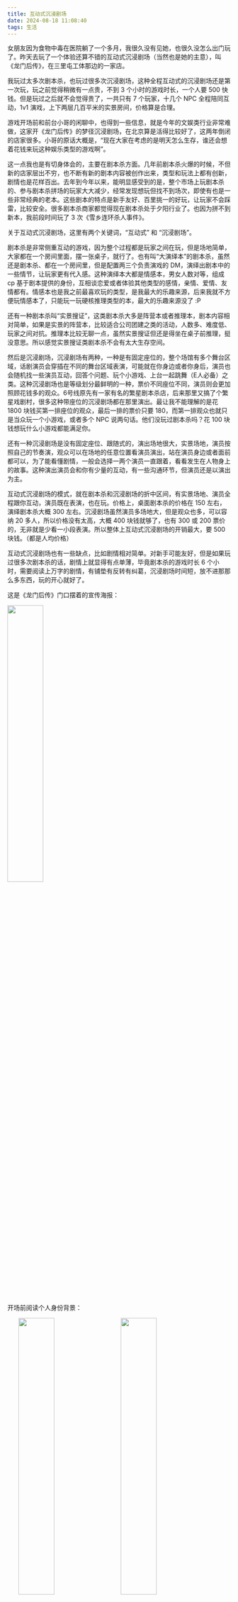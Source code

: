 ```yaml
---
title: 互动式沉浸剧场
date: 2024-08-18 11:08:40
tags: 生活
---
```


女朋友因为食物中毒在医院躺了一个多月，我很久没有见她，也很久没怎么出门玩了。昨天去玩了一个体验还算不错的互动式沉浸剧场（当然也是她的主意），叫《龙门后传》，在三里屯工体那边的一家店。

我玩过太多次剧本杀，也玩过很多次沉浸剧场，这种全程互动式的沉浸剧场还是第一次玩，玩之前觉得稍微有一点贵，不到 3 个小时的游戏时长，一个人要 500 快钱。但是玩过之后就不会觉得贵了，一共只有 7 个玩家，十几个 NPC 全程陪同互动，1v1 演戏，上下两层几百平米的实景房间，价格算是合理。

游戏开场前和前台小哥的闲聊中，也得到一些信息，就是今年的文娱类行业非常难做，这家开《龙门后传》的梦径沉浸剧场，在北京算是活得比较好了，这两年倒闭的店家很多。小哥的原话大概是，“现在大家在考虑的是明天怎么生存，谁还会想着花钱来玩这种娱乐类型的游戏啊”。

这一点我也是有切身体会的，主要在剧本杀方面。几年前剧本杀火爆的时候，不但新的店家层出不穷，也不断有新的剧本内容被创作出来，类型和玩法上都有创新，剧情也是花样百出。去年到今年以来，能明显感受到的是，整个市场上玩剧本杀的、参与剧本杀拼场的玩家大大减少，经常发现想玩但找不到场次，即使有也是一些非常经典的老本。这些剧本的特点是新手友好、百里挑一的好玩，让玩家不会踩雷，比较安全。很多剧本杀商家都觉得现在剧本杀处于夕阳行业了。也因为拼不到新本，我前段时间玩了 3 次《雪乡连环杀人事件》。

关于互动式沉浸剧场，这里有两个关键词，“互动式” 和 “沉浸剧场”。

剧本杀是非常侧重互动的游戏，因为整个过程都是玩家之间在玩，但是场地简单，大家都在一个房间里面，摆一张桌子，就行了。也有叫“大演绎本”的剧本杀，虽然还是剧本杀、都在一个房间里，但是配置两三个负责演戏的 DM，演绎出剧本中的一些情节，让玩家更有代入感。这种演绎本大都是情感本，男女人数对等，组成 cp 基于剧本提供的身份，互相谈恋爱或者体验其他类型的感情，亲情、爱情、友情都有。情感本也是我之前最喜欢玩的类型，是我最大的乐趣来源，后来我就不方便玩情感本了，只能玩一玩硬核推理类型的本，最大的乐趣来源没了 :P

还有一种剧本杀叫“实景搜证”，这类剧本杀大多是阵营本或者推理本，剧本内容相对简单，如果是实景的阵营本，比较适合公司团建之类的活动，人数多、难度低、玩家之间对抗。推理本比较无聊一点，虽然实景搜证但还是得坐在桌子前推理，挺没意思。所以感觉实景搜证类剧本杀不会有太大生存空间。

然后是沉浸剧场，沉浸剧场有两种，一种是有固定座位的，整个场馆有多个舞台区域，话剧演员会穿插在不同的舞台区域表演，可能就在你身边或者你身后，演员也会随机找一些演员互动，回答个问题、玩个小游戏、上台一起跳舞（E人必备）之类。这种沉浸剧场也是等级划分最鲜明的一种，票价不同座位不同，演员则会更加照顾花钱多的观众。6号线原先有一家有名的繁星剧本杀店，后来那里又搞了个繁星戏剧村，很多这种带座位的沉浸剧场都在那里演出。最让我不能理解的是花 1800 块钱买第一排座位的观众，最后一排的票价只要 180，而第一排观众也就只是当众玩一个小游戏，或者多个 NPC 说两句话。他们没玩过剧本杀吗？花 100 块钱想玩什么小游戏都能满足你。

还有一种沉浸剧场是没有固定座位、跟随式的，演出场地很大，实景场地，演员按照自己的节奏演，观众可以在场地的任意位置看演员演出，站在演员身边或者面前都可以，为了能看懂剧情，一般会选择一两个演员一直跟着，看看发生在人物身上的故事。这种演出演员会和你有少量的互动，有一些沟通环节，但演员还是以演出为主。

互动式沉浸剧场的模式，就在剧本杀和沉浸剧场的折中区间，有实景场地、演员全程跟你互动，演员既在表演，也在玩。价格上，桌面剧本杀的价格在 150 左右，演绎剧本杀大概 300 左右。沉浸剧场虽然演员多场地大，但是观众也多，可以容纳 20 多人，所以价格没有太高，大概 400 块钱就够了，也有 300 或 200 票价的，无非就是少看一小段表演。所以整体上互动式沉浸剧场的开销最大，要 500 块钱。（都是人均价格）

互动式沉浸剧场也有一些缺点，比如剧情相对简单。对新手可能友好，但是如果玩过很多次剧本杀的话，剧情上就显得有点单薄，毕竟剧本杀的游戏时长 6 个小时，需要阅读上万字的剧情，有铺垫有反转有纠葛，沉浸剧场时间短，放不进那那么多东西，玩的开心就好了。

这是《龙门后传》门口摆着的宣传海报：

<img src="1.png" width="40%">

开场前阅读个人身份背景：

<img src="5.png" width="40%" style="display: inline-block;margin-left:5%">

<img src="6.png" width="40%" style="display: inline-block;margin-left:5%">

宁远城紧闭的大门：

<img src="2.png" width="40%">

门后就是实景的场地：

<img src="3.png" width="40%" style="display: inline-block;margin-left:5%">

<img src="4.png" width="40%" style="display: inline-block;margin-left:5%">

和所有沉浸剧场一样，开场后的场地和演员都是不能拍照的。

游戏结束后吃了一顿简单的饭，湘菜，在三里屯 Soho 下沉广场的潇湘阁，两个人 180 块，算是比较便宜了。

<img src="7.png" width="40%">

之前写过《[在北京吃一顿饭要花多少钱
](/2023/03/11/%E5%9C%A8%E5%8C%97%E4%BA%AC%E5%90%83%E4%B8%80%E9%A1%BF%E9%A5%AD%E8%A6%81%E8%8A%B1%E5%A4%9A%E5%B0%91%E9%92%B1/)》，当时说一顿饭需要人均 180，现在来看其实也没什么问题，如果是在商场内部的五六楼吃饭，差不多就得这种价格，180 有点虚高，可能人均 150 更加合适一点，不浪费那种。两个人点三个菜，差不多就是这样。

### 其他

在 MacOS 上管理和阅读 PDF 一直是个问题，之前在用 [paperlib](https://github.com/Future-Scholars/paperlib) 还不错挺好用，不过不能导入非论文类 PDF，以及其他一些使用体验上的问题，很久没怎么用，前两天把 paperlib 卸载了，曾经导入的 PDF 都归档在 GitHub 上 [smallyunet/paperlib_backup](https://github.com/smallyunet/paperlib_backup.git)，以后如果需要，应该可以用软件重新导入。

因为发现 [Zotero](https://www.zotero.org/) 是一个类似 paperlib 但是功能比 paperlib 更加强大好用的工具，Zotero 是一家企业开发的，paperlib 纯粹就是个人在开发维护。Zotero 还可以一键公开自己的 [librar](https://www.zotero.org/smallyuz/library)

另外这本《[The Bitcoin Stardard](https://saifedean.com/tbs)》似乎很有名，我在网上买了盗版的纸质书，打算看一看。在 Apple Books 上这本书要 $29 左右，但是买盗版纸质书只需要 ¥29，挺划算的，估计是网上有公开的 PDF，店家自己打印出的书。

<img src="8.png" width="40%">

比起在电脑或者平板屏幕上阅读，我还是更喜欢纸质文档，对眼睛和身体都好。要不是经济条件不允许，我都想买个打印机把要看的 PDF 都打印出来。

